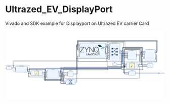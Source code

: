 # Ultrazed_EV_DisplayPort
Vivado and SDK example for Displayport on Ultrazed EV carrier Card

![Alt text](VivadoSchematic.png?raw=true "Title")
